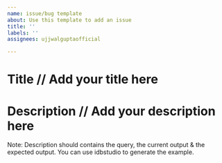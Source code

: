 ```yaml
---
name: issue/bug template
about: Use this template to add an issue
title: ''
labels: ''
assignees: ujjwalguptaofficial

---
```


# Title // Add your title here

# Description // Add your description here

Note: Description should contains the query, the current output & the expected output. You can use idbstudio to generate the example.
